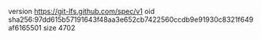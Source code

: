 version https://git-lfs.github.com/spec/v1
oid sha256:97dd615b57191643f48aa3e652cb7422560ccdb9e91930c8321f649af6165501
size 4702
